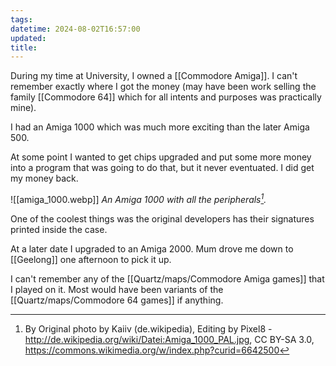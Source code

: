 ```yaml
---
tags: 
datetime: 2024-08-02T16:57:00
updated: 
title: 
---
```

During my time at University, I owned a [[Commodore Amiga]]. I can't remember exactly where I got the money (may have been work selling the family [[Commodore 64]] which for all intents and purposes was practically mine).

I had an Amiga 1000 which was much more exciting than the later Amiga 500.

At some point I wanted to get chips upgraded and put some more money into a program that was going to do that, but it never eventuated. I did get my money back.

![[amiga_1000.webp]]
*An Amiga 1000 with all the peripherals[^1].*

One of the coolest things was the original developers has their signatures printed inside the case.

At a later date I upgraded to an Amiga 2000. Mum drove me down to [[Geelong]] one afternoon to pick it up.

I can't remember any of the [[Quartz/maps/Commodore Amiga games]] that I played on it. Most would have been variants of the [[Quartz/maps/Commodore 64 games]] if anything.

[^1]: By Original photo by Kaiiv (de.wikipedia), Editing by Pixel8 - http://de.wikipedia.org/wiki/Datei:Amiga_1000_PAL.jpg, CC BY-SA 3.0, https://commons.wikimedia.org/w/index.php?curid=6642500
